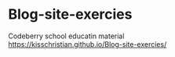 # Blog-site-exercies
Codeberry school educatin material  
 https://kisschristian.github.io/Blog-site-exercies/
